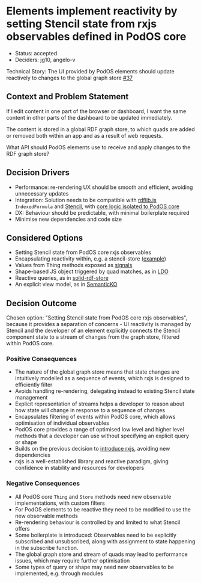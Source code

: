 # Elements implement reactivity by setting Stencil state from rxjs observables defined in PodOS core

- Status: accepted
- Deciders: jg10, angelo-v


Technical Story: The UI provided by PodOS elements should update reactively to changes to the global graph store [#37](https://github.com/pod-os/PodOS/issues/37)

## Context and Problem Statement

If I edit content in one part of the browser or dashboard, I want the same content in other parts of the dashboard to be updated immediately.

The content is stored in a global RDF graph store, to which quads are added or removed both  within an app and as a result of web requests. 

What API should PodOS elements use to receive and apply changes to the RDF graph store?


## Decision Drivers

- Performance: re-rendering UX should be smooth and efficient, avoiding unnecessary updates
- Integration: Solution needs to be compatible with [rdflib.js](https://github.com/pod-os/PodOS/blob/main/docs/decisions/0003-handle-data-with-rdflibjs.md) `IndexedFormula` and [Stencil](https://github.com/pod-os/PodOS/blob/main/docs/decisions/0001-use-stenciljs-and-ionic-for-components.md), with [core logic isolated to PodOS core](https://github.com/pod-os/PodOS/blob/main/docs/decisions/0002-separate-pod-os-elements-and-core.md)
- DX: Behaviour should be predictable, with minimal boilerplate required 
- Minimise new dependencies and code size


## Considered Options

- Setting Stencil state from PodOS core rxjs observables 
- Encapsulating reactivity within, e.g. a stencil-store ([example](https://github.com/pod-os/PodOS/issues/37#issuecomment-2493541299))
- Values from Thing methods exposed as [signals](https://github.com/pod-os/PodOS/issues/37#issuecomment-2890892240)
- Shape-based JS object triggered by quad matches, as in [LDO](https://github.com/pod-os/PodOS/issues/37#issuecomment-2493640031)
- Reactive queries, as in [solid-rdf-store](https://github.com/uvdsl/solid-rdf-store/tree/main?tab=readme-ov-file#vue-example-with-reactivity)
- An explicit view model, as in [SemanticKO](https://web.archive.org/web/20111118042156/http://antoniogarrote.com/semantic_ko/)

## Decision Outcome

Chosen option: "Setting Stencil state from PodOS core rxjs observables", because it provides a separation of concerns - UI reactivity is managed by Stencil and the developer of an element explicitly connects the Stencil component state to a stream of changes from the graph store, filtered within PodOS core.


### Positive Consequences

- The nature of the global graph store means that state changes are intuitively modelled as  a sequence of events, which rxjs is designed to efficiently filter
- Avoids handling re-rendering, delegating instead to existing Stencil state management
- Explicit representation of streams helps a developer to reason about how state will change in response to a sequence of changes
- Encapsulates filtering of events within PodOS core, which allows optimisation of individual observables
- PodOS core provides a range of optimised low level and higher level methods that a developer can use without specifying an explicit query or shape
- Builds on the previous decision to [introduce rxjs](https://github.com/pod-os/PodOS/blob/main/docs/decisions/0009-introduce-rxjs.md), avoiding new dependencies 
- rxjs is a well-established library and reactive paradigm, giving confidence in stability and resources for developers

### Negative Consequences

- All PodOS core `Thing` and `Store` methods need new observable implementations, with custom filters
- For PodOS elements to be reactive they need to be modified to use the new observable methods
- Re-rendering behaviour is controlled by and limited to what Stencil offers
- Some boilerplate is introduced: Observables need to be explicitly subscribed and unsubscribed, along with assignment to state happening in the subscribe function.
- The global graph store and stream of quads may lead to performance issues, which may require further optimisation
- Some types of query or shape may need new observables to be implemented, e.g. through modules
